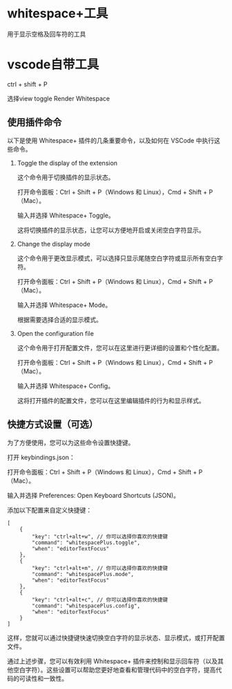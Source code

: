 # whitespace+工具
用于显示空格及回车符的工具

# vscode自带工具

ctrl + shift + P

选择view toggle Render Whitespace


## 使用插件命令
以下是使用 Whitespace+ 插件的几条重要命令，以及如何在 VSCode 中执行这些命令。

1. Toggle the display of the extension
    
    这个命令用于切换插件的显示状态。

    打开命令面板：Ctrl + Shift + P（Windows 和 Linux），Cmd + Shift + P（Mac）。

    输入并选择 Whitespace+ Toggle。

    这将切换插件的显示状态，让您可以方便地开启或关闭空白字符显示。

2. Change the display mode
    
    这个命令用于更改显示模式，可以选择只显示尾随空白字符或显示所有空白字符。

    打开命令面板：Ctrl + Shift + P（Windows 和 Linux），Cmd + Shift + P（Mac）。
    
    输入并选择 Whitespace+ Mode。
    
    根据需要选择合适的显示模式。

3. Open the configuration file
    
    这个命令用于打开配置文件，您可以在这里进行更详细的设置和个性化配置。

    打开命令面板：Ctrl + Shift + P（Windows 和 Linux），Cmd + Shift + P（Mac）。
    
    输入并选择 Whitespace+ Config。
    
    这将打开插件的配置文件，您可以在这里编辑插件的行为和显示样式。

## 快捷方式设置（可选）

为了方便使用，您可以为这些命令设置快捷键。

打开 keybindings.json：

打开命令面板：Ctrl + Shift + P（Windows 和 Linux），Cmd + Shift + P（Mac）。

输入并选择 Preferences: Open Keyboard Shortcuts (JSON)。

添加以下配置来自定义快捷键：
```
[
    {
        "key": "ctrl+alt+w", // 你可以选择你喜欢的快捷键
        "command": "whitespacePlus.toggle",
        "when": "editorTextFocus"
    },
    {
        "key": "ctrl+alt+m", // 你可以选择你喜欢的快捷键
        "command": "whitespacePlus.mode",
        "when": "editorTextFocus"
    },
    {
        "key": "ctrl+alt+c", // 你可以选择你喜欢的快捷键
        "command": "whitespacePlus.config",
        "when": "editorTextFocus"
    }
]
```
​
这样，您就可以通过快捷键快速切换空白字符的显示状态、显示模式，或打开配置文件。

通过上述步骤，您可以有效利用 Whitespace+ 插件来控制和显示回车符（以及其他空白字符）。这些设置可以帮助您更好地查看和管理代码中的空白字符，提高代码的可读性和一致性。
